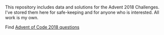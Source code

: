 This repository includes data and solutions for the Advent 2018 Challenges. I've stored them here for safe-keeping and for anyone who is interested. All work is my own.

Find [Advent of Code 2018 questions](https://adventofcode.com/2018)